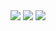 <img src="https://hq.achmodez.tech/SocialCard/github-card.php">
<img src="https://hq.achmodez.tech/SocialCard/linkedin-card.php">
<img src="https://hq.achmodez.tech/SocialCard/instagram-card.php">
